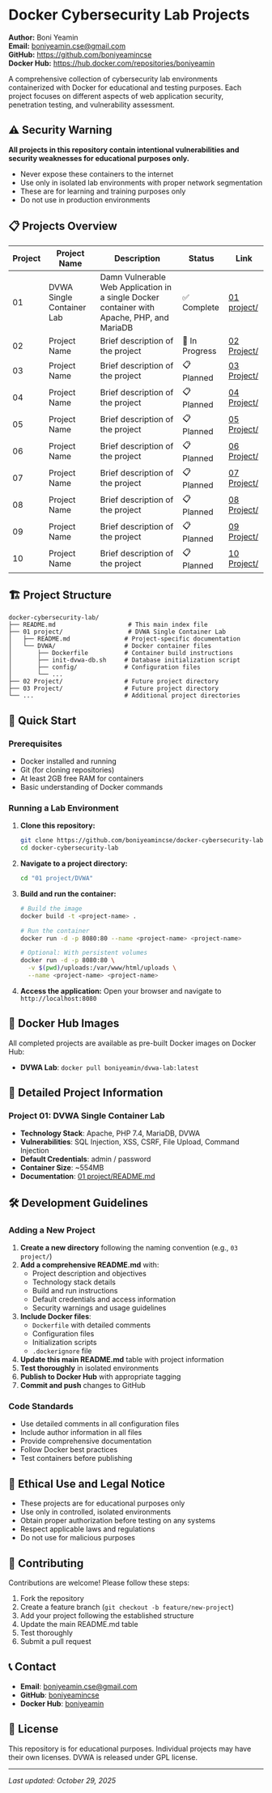 # Docker Cybersecurity Lab Projects

**Author:** Boni Yeamin  
**Email:** boniyeamin.cse@gmail.com  
**GitHub:** https://github.com/boniyeamincse  
**Docker Hub:** https://hub.docker.com/repositories/boniyeamin

A comprehensive collection of cybersecurity lab environments containerized with Docker for educational and testing purposes. Each project focuses on different aspects of web application security, penetration testing, and vulnerability assessment.

## ⚠️ Security Warning

**All projects in this repository contain intentional vulnerabilities and security weaknesses for educational purposes only.**

- Never expose these containers to the internet
- Use only in isolated lab environments with proper network segmentation
- These are for learning and training purposes only
- Do not use in production environments

## 📋 Projects Overview

| Project | Project Name | Description | Status | Link |
|---------|-------------|-------------|--------|------|
| 01 | DVWA Single Container Lab | Damn Vulnerable Web Application in a single Docker container with Apache, PHP, and MariaDB | ✅ Complete | [01 project/](01%20project/) |
| 02 | Project Name | Brief description of the project | 🔄 In Progress | [02 Project/](02%20Project/) |
| 03 | Project Name | Brief description of the project | 📋 Planned | [03 Project/](03%20Project/) |
| 04 | Project Name | Brief description of the project | 📋 Planned | [04 Project/](04%20Project/) |
| 05 | Project Name | Brief description of the project | 📋 Planned | [05 Project/](05%20Project/) |
| 06 | Project Name | Brief description of the project | 📋 Planned | [06 Project/](06%20Project/) |
| 07 | Project Name | Brief description of the project | 📋 Planned | [07 Project/](07%20Project/) |
| 08 | Project Name | Brief description of the project | 📋 Planned | [08 Project/](08%20Project/) |
| 09 | Project Name | Brief description of the project | 📋 Planned | [09 Project/](09%20Project/) |
| 10 | Project Name | Brief description of the project | 📋 Planned | [10 Project/](10%20Project/) |

## 🏗️ Project Structure

```
docker-cybersecurity-lab/
├── README.md                    # This main index file
├── 01 project/                  # DVWA Single Container Lab
│   ├── README.md               # Project-specific documentation
│   └── DVWA/                   # Docker container files
│       ├── Dockerfile          # Container build instructions
│       ├── init-dvwa-db.sh     # Database initialization script
│       ├── config/             # Configuration files
│       └── ...
├── 02 Project/                 # Future project directory
├── 03 Project/                 # Future project directory
└── ...                         # Additional project directories
```

## 🚀 Quick Start

### Prerequisites
- Docker installed and running
- Git (for cloning repositories)
- At least 2GB free RAM for containers
- Basic understanding of Docker commands

### Running a Lab Environment

1. **Clone this repository:**
   ```bash
   git clone https://github.com/boniyeamincse/docker-cybersecurity-lab.git
   cd docker-cybersecurity-lab
   ```

2. **Navigate to a project directory:**
   ```bash
   cd "01 project/DVWA"
   ```

3. **Build and run the container:**
   ```bash
   # Build the image
   docker build -t <project-name> .

   # Run the container
   docker run -d -p 8080:80 --name <project-name> <project-name>

   # Optional: With persistent volumes
   docker run -d -p 8080:80 \
     -v $(pwd)/uploads:/var/www/html/uploads \
     --name <project-name> <project-name>
   ```

4. **Access the application:**
   Open your browser and navigate to `http://localhost:8080`

## 🐳 Docker Hub Images

All completed projects are available as pre-built Docker images on Docker Hub:

- **DVWA Lab**: `docker pull boniyeamin/dvwa-lab:latest`

## 📖 Detailed Project Information

### Project 01: DVWA Single Container Lab
- **Technology Stack**: Apache, PHP 7.4, MariaDB, DVWA
- **Vulnerabilities**: SQL Injection, XSS, CSRF, File Upload, Command Injection
- **Default Credentials**: admin / password
- **Container Size**: ~554MB
- **Documentation**: [01 project/README.md](01%20project/README.md)

## 🛠️ Development Guidelines

### Adding a New Project

1. **Create a new directory** following the naming convention (e.g., `03 project/`)
2. **Add a comprehensive README.md** with:
   - Project description and objectives
   - Technology stack details
   - Build and run instructions
   - Default credentials and access information
   - Security warnings and usage guidelines
3. **Include Docker files**:
   - `Dockerfile` with detailed comments
   - Configuration files
   - Initialization scripts
   - `.dockerignore` file
4. **Update this main README.md** table with project information
5. **Test thoroughly** in isolated environments
6. **Publish to Docker Hub** with appropriate tagging
7. **Commit and push** changes to GitHub

### Code Standards

- Use detailed comments in all configuration files
- Include author information in all files
- Provide comprehensive documentation
- Follow Docker best practices
- Test containers before publishing

## 🔐 Ethical Use and Legal Notice

- These projects are for educational purposes only
- Use only in controlled, isolated environments
- Obtain proper authorization before testing on any systems
- Respect applicable laws and regulations
- Do not use for malicious purposes

## 🤝 Contributing

Contributions are welcome! Please follow these steps:

1. Fork the repository
2. Create a feature branch (`git checkout -b feature/new-project`)
3. Add your project following the established structure
4. Update the main README.md table
5. Test thoroughly
6. Submit a pull request

## 📞 Contact

- **Email**: boniyeamin.cse@gmail.com
- **GitHub**: [boniyeamincse](https://github.com/boniyeamincse)
- **Docker Hub**: [boniyeamin](https://hub.docker.com/repositories/boniyeamin)

## 📄 License

This repository is for educational purposes. Individual projects may have their own licenses. DVWA is released under GPL license.

---

*Last updated: October 29, 2025*